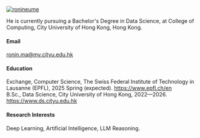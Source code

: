 

[![ronineume](https://img.shields.io/badge/ronineume-github-blue?logo=github)](https://github.com/ronineume)

He is currently pursuing a Bachelor's Degree in Data Science, at College of Computing, City University of Hong Kong, Hong Kong.

#### Email
ronin.ma@my.cityu.edu.hk

#### Education
Exchange, Computer Science, The Swiss Federal Institute of Technology in Lausanne (EPFL), 2025 Spring (expected). https://www.epfl.ch/en \
B.Sc., Data Science, City University of Hong Kong, 2022—2026. https://www.ds.cityu.edu.hk

#### Research Interests
Deep Learning, Artificial Intelligence, LLM Reasoning.

